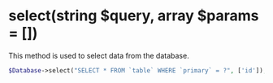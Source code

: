 # select(string $query, array $params = [])
This method is used to select data from the database.

```php
$Database->select("SELECT * FROM `table` WHERE `primary` = ?", ['id']);
```
